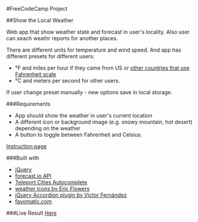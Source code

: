 #FreeCodeCamp Project

##Show the Local Weather

Web app that show weather state and forecast in user's locality. Also user can seach weathr reports for another places.

There are different units for temperature and wind speed. And app has different presets for different users:

- °F and miles per hour if they came from US or [other countries that use Fahrenheit scale](https://en.wikipedia.org/wiki/Fahrenheit)
- °C and meters per second for other users.

If user change preset manually - new options save in local storage. 

###Requirements
- App should show the weather in user's current location
- A different icon or background image (e.g. snowy mountain, hot desert) depending on the weather
- A button to toggle between Fahrenheit and Celsius.

[Instruction page](https://www.freecodecamp.com/challenges/show-the-local-weather)

###Built with

- [jQuery](https://github.com/jquery/jquery)
- [forecast.io API](https://developer.forecast.io/)
- [Teleport Cities Autocomplete](https://github.com/teleport/autocomplete)
- [weather icons by Eric Flowers](https://github.com/erikflowers/weather-icons)
- [jQuery Accordion plugin by Victor Fernández](https://github.com/vctrfrnndz/jquery-accordion)
- [favomatic.com](http://www.favicomatic.com)

###Live Result
[Here](https://okpc-okpc.github.io/weather/)